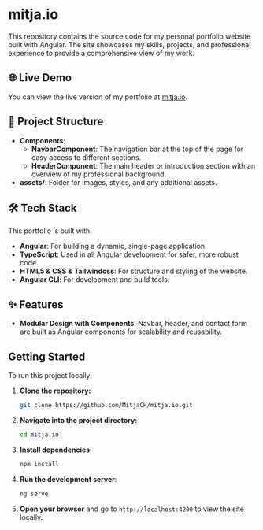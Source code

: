 # mitja.io

This repository contains the source code for my personal portfolio website built with Angular. The site showcases my skills, projects, and professional experience to provide a comprehensive view of my work.

## 🌐 Live Demo

You can view the live version of my portfolio at [mitja.io](https://mitja.io).

## 📂 Project Structure

- **Components**:
  - **NavbarComponent**: The navigation bar at the top of the page for easy access to different sections.
  - **HeaderComponent**: The main header or introduction section with an overview of my professional background.
- **assets/**: Folder for images, styles, and any additional assets.

## 🛠 Tech Stack

This portfolio is built with:
- **Angular**: For building a dynamic, single-page application.
- **TypeScript**: Used in all Angular development for safer, more robust code.
- **HTML5 & CSS & Tailwindcss**: For structure and styling of the website.
- **Angular CLI**: For development and build tools.

## ✨ Features

- **Modular Design with Components**: Navbar, header, and contact form are built as Angular components for scalability and reusability.

##  Getting Started

To run this project locally:

1. **Clone the repository:**
   ```bash
   git clone https://github.com/MitjaCH/mitja.io.git
   ```

2. **Navigate into the project directory:**
   ```bash
   cd mitja.io
   ```

3. **Install dependencies**:
   ```bash
   npm install
   ```

4. **Run the development server**:
   ```bash
   ng serve
   ```

5. **Open your browser** and go to `http://localhost:4200` to view the site locally.
